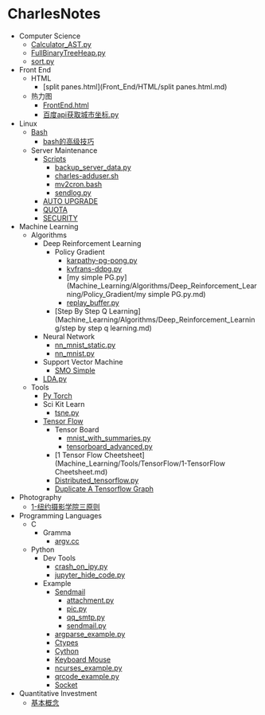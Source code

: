 # CharlesNotes

- Computer Science
  * [Calculator_AST.py](Computer_Science/Calculator_AST.py.md)
  * [FullBinaryTreeHeap.py](Computer_Science/FullBinaryTreeHeap.py.md)
  * [sort.py](Computer_Science/sort.py.md)
- Front End
  - HTML
    * [split panes.html](Front_End/HTML/split panes.html.md)
  - 热力图
    * [FrontEnd.html](Front_End/热力图/FrontEnd.html.md)
    * [百度api获取城市坐标.py](Front_End/热力图/百度api获取城市坐标.py.md)
- Linux
  - [Bash](Linux/Bash/README.md)
    * [bash的高级技巧](Linux/Bash/bash的高级技巧.md)
  - Server Maintenance
    - [Scripts](Linux/Server_Maintenance/scripts/README.md)
      * [backup_server_data.py](Linux/Server_Maintenance/scripts/backup_server_data.py.md)
      * [charles-adduser.sh](Linux/Server_Maintenance/scripts/charles-adduser.sh.md)
      * [mv2cron.bash](Linux/Server_Maintenance/scripts/mv2cron.bash.md)
      * [sendlog.py](Linux/Server_Maintenance/scripts/sendlog.py.md)
    * [AUTO UPGRADE](Linux/Server_Maintenance/AUTO_UPGRADE.md)
    * [QUOTA](Linux/Server_Maintenance/QUOTA.md)
    * [SECURITY](Linux/Server_Maintenance/SECURITY.md)
- Machine Learning
  - Algorithms
    - Deep Reinforcement Learning
      - Policy Gradient
        * [karpathy-pg-pong.py](Machine_Learning/Algorithms/Deep_Reinforcement_Learning/Policy_Gradient/karpathy-pg-pong.py.md)
        * [kvfrans-ddpg.py](Machine_Learning/Algorithms/Deep_Reinforcement_Learning/Policy_Gradient/kvfrans-ddpg.py.md)
        * [my simple PG.py](Machine_Learning/Algorithms/Deep_Reinforcement_Learning/Policy_Gradient/my simple PG.py.md)
        * [replay_buffer.py](Machine_Learning/Algorithms/Deep_Reinforcement_Learning/Policy_Gradient/replay_buffer.py.md)
      * [Step By Step Q Learning](Machine_Learning/Algorithms/Deep_Reinforcement_Learning/step by step q learning.md)
    - Neural Network
      * [nn_mnist_static.py](Machine_Learning/Algorithms/NeuralNetwork/nn_mnist_static.py.md)
      * [nn_mnist.py](Machine_Learning/Algorithms/NeuralNetwork/nn_mnist.py.md)
    - Support Vector Machine
      * [SMO Simple](Machine_Learning/Algorithms/SupportVectorMachine/SMO_Simple.md)
    * [LDA.py](Machine_Learning/Algorithms/LDA.py.md)
  - Tools
    - [Py Torch](Machine_Learning/Tools/PyTorch/README.md)
    - Sci Kit Learn
      * [tsne.py](Machine_Learning/Tools/SciKit-Learn/tsne.py.md)
    - [Tensor Flow](Machine_Learning/Tools/TensorFlow/README.md)
      - Tensor Board
        * [mnist_with_summaries.py](Machine_Learning/Tools/TensorFlow/TensorBoard/mnist_with_summaries.py.md)
        * [tensorboard_advanced.py](Machine_Learning/Tools/TensorFlow/TensorBoard/tensorboard_advanced.py.md)
      * [1 Tensor Flow Cheetsheet](Machine_Learning/Tools/TensorFlow/1-TensorFlow Cheetsheet.md)
      * [Distributed_tensorflow.py](Machine_Learning/Tools/TensorFlow/Distributed_tensorflow.py.md)
      * [Duplicate A Tensorflow Graph](Machine_Learning/Tools/TensorFlow/Duplicate_a_tensorflow_graph.md)
- Photography
  * [1-纽约摄影学院三原则](Photography/1-纽约摄影学院三原则.md)
- Programming Languages
  - C
    - Gramma
      * [argv.cc](Programming_Languages/C++/Gramma/argv.cc.md)
  - Python
    - Dev Tools
      * [crash_on_ipy.py](Programming_Languages/Python/DevTools/crash_on_ipy.py.md)
      * [jupyter_hide_code.py](Programming_Languages/Python/DevTools/jupyter_hide_code.py.md)
    - Example
      - [Sendmail](Programming_Languages/Python/Example/sendmail/README.md)
        * [attachment.py](Programming_Languages/Python/Example/sendmail/attachment.py.md)
        * [pic.py](Programming_Languages/Python/Example/sendmail/pic.py.md)
        * [qq_smtp.py](Programming_Languages/Python/Example/sendmail/qq_smtp.py.md)
        * [sendmail.py](Programming_Languages/Python/Example/sendmail/sendmail.py.md)
      * [argparse_example.py](Programming_Languages/Python/Example/argparse_example.py.md)
      * [Ctypes](Programming_Languages/Python/Example/ctypes.md)
      * [Cython](Programming_Languages/Python/Example/cython.md)
      * [Keyboard Mouse](Programming_Languages/Python/Example/keyboard-mouse.md)
      * [ncurses_example.py](Programming_Languages/Python/Example/ncurses_example.py.md)
      * [qrcode_example.py](Programming_Languages/Python/Example/qrcode_example.py.md)
      * [Socket](Programming_Languages/Python/Example/socket.md)
- Quantitative Investment
  * [基本概念](Quantitative_Investment/基本概念.md)
